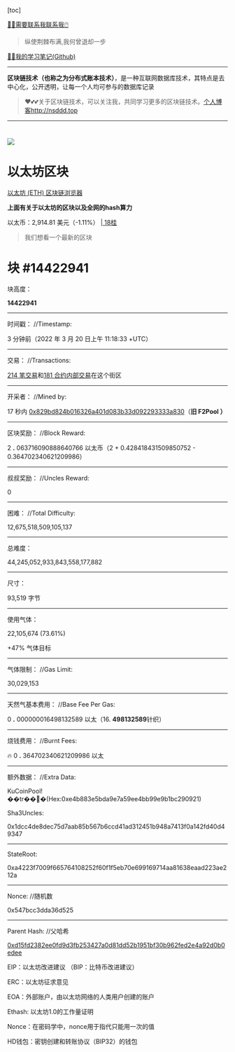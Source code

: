 [toc]



[😶‍🌫️需要联系我联系我🖱️](xxw@nsddd.top)

>   纵使荆棘布满,我何曾退却一步

[😶‍🌫️我的学习笔记(Github)](https://github.com/3293172751/golang-rearn)

---

**区块链技术（也称之为分布式账本技术）**，是一种互联网数据库技术，其特点是去中心化，公开透明，让每一个人均可参与的数据库记录

>   ❤️💕💕关于区块链技术，可以关注我，共同学习更多的区块链技术。[个人博客http://nsddd.top](http://nsddd.top)

---

# <a href = "https://etherscan.io/ "><img src = "https://s2.loli.net/2022/03/20/gTiDdUAxtHGJ4f8.png"></a>

# 以太坊区块

[以太坊 (ETH) 区块链浏览器](https://etherscan.io/)

**上面有关于以太坊的区块以及全网的hash算力**

以太币：2,914.81 美元（-1.11%） |[ 18桂](https://etherscan.io/gastracker)

> 我们想看一个最新的区块

# 块 #14422941

块高度：

**14422941**

------

时间戳： //Timestamp:

3 分钟前（2022 年 3 月 20 日上午 11:18:33 +UTC）

------

交易：   //Transactions:

[214 笔交易](https://etherscan.io/txs?block=14422941)和[181 合约内部交易](https://etherscan.io/txsInternal?block=14422941)在这个街区

------

开采者：  //Mined by:

17 秒内 [0x829bd824b016326a401d083b33d092293333a830](https://etherscan.io/address/0x829bd824b016326a401d083b33d092293333a830)（**旧 F2Pool ）**

------

区块奖励：   //Block Reward:

2 **.** 063716090888640766 以太币（2 + 0.428418431509850752 - 0.364702340621209986）

------

叔叔奖励：   //Uncles Reward:  

0

------

困难：    //Total Difficulty:

12,675,518,509,105,137

------

总难度：

44,245,052,933,843,558,177,882

------

尺寸：

93,519 字节

------

使用气体：

22,105,674 (73.61%)

+47% 气体目标

------

气体限制：   //Gas Limit:

30,029,153

------

天然气基本费用：      //Base Fee Per Gas:

0 **.** 000000016498132589 以太（16. **498132589**针织）

------

烧钱费用：        //Burnt Fees:

🔥 0 **.** 364702340621209986 以太  

---

额外数据：      //Extra Data:

KuCoinPool!��tr���(Hex:0xe4b883e5bda9e7a59ee4bb99e9b1bc290921)

Sha3Uncles:

0x1dcc4de8dec75d7aab85b567b6ccd41ad312451b948a7413f0a142fd40d49347

------

StateRoot:

0xa4223f7009f665764108252f60f1f5eb70e699169714aa81638eaad223ae212a

------

Nonce:          //随机数

0x547bcc3dda36d525

---

Parent Hash:   //父哈希

[0xd15fd2382ee0fd9d3fb253427a0d81dd52b1951bf30b962fed2e4a92d0b0edee](https://etherscan.io/block/0xd15fd2382ee0fd9d3fb253427a0d81dd52b1951bf30b962fed2e4a92d0b0edee)



EIP：以太坊改进建议   （BIP：比特币改进建议）

ERC：以太坊征求意见

EOA：外部账户，由以太坊网络的人类用户创建的账户

Ethash: 以太坊1.0的工作量证明

Nonce：在密码学中，nonce用于指代只能用一次的值

HD钱包：密钥创建和转账协议（BIP32）的钱包

